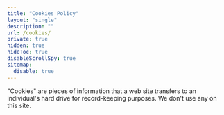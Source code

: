 ```yaml
---
title: "Cookies Policy"
layout: "single"
description: ""
url: /cookies/
private: true
hidden: true
hideToc: true
disableScrollSpy: true
sitemap:
  disable: true
---
```


<p>
"Cookies" are pieces of information that a web site transfers to an
individual's hard drive for record-keeping purposes. We don't use any on this site.
</p>
